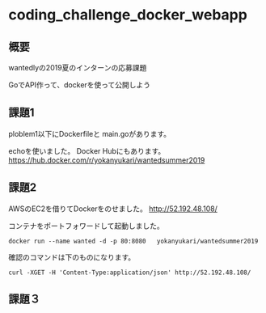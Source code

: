 # coding_challenge_docker_webapp

## 概要
wantedlyの2019夏のインターンの応募課題

GoでAPI作って、dockerを使って公開しよう

## 課題1
ploblem1以下にDockerfileと main.goがあります。

echoを使いました。
Docker Hubにもあります。
https://hub.docker.com/r/yokanyukari/wantedsummer2019


## 課題2

AWSのEC2を借りてDockerをのせました。
http://52.192.48.108/

コンテナをポートフォワードして起動しました。
```
docker run --name wanted -d -p 80:8080   yokanyukari/wantedsummer2019
```

確認のコマンドは下のものになります。
```
curl -XGET -H 'Content-Type:application/json' http://52.192.48.108/
```

## 課題３
